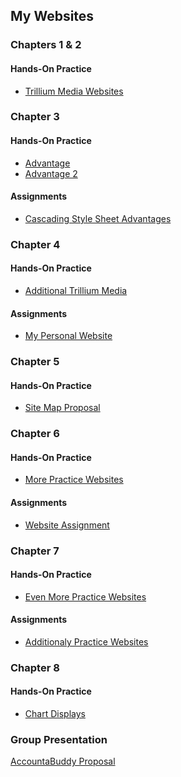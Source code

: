 <h2>My Websites</h2>
<h3>Chapters 1 & 2</h3>
<h4>Hands-On Practice</h4>
  <ul>
    <li><a href="[ch. 1 & 2 hands on practice.zip](https://github.com/user-attachments/files/17549628/ch.1.2.hands.on.practice.zip)">Trillium Media Websites</a></li>
  </ul>
<h3>Chapter 3</h3>
<h4>Hands-On Practice</h4>
  <ul>
    <li><a href="advantage.html">Advantage</a></li>
    <li><a href="advantage2.html">Advantage 2</a></li>
  </ul>
<h4>Assignments</h4>
  <ul>
    <li><a href="[chapter 3 assignment.zip](https://github.com/user-attachments/files/17549634/chapter.3.assignment.zip)">Cascading Style Sheet Advantages</a></li>
  </ul>
<h3>Chapter 4</h3>
<h4>Hands-On Practice</h4>
  <ul>
    <li><a href="[chapter 4 hands on practice.zip](https://github.com/user-attachments/files/17549640/chapter.4.hands.on.practice.zip)">Additional Trillium Media</a></li>
  </ul>
<h4>Assignments</h4>
  <ul>
    <li><a href="[chapter 4 assignment.zip](https://github.com/user-attachments/files/17549642/chapter.4.assignment.zip)">My Personal Website</a></li>
  </ul>
<h3>Chapter 5</h3>
<h4>Hands-On Practice</h4>
  <ul>
    <li><a href="[sitemap.html.pptx](https://github.com/user-attachments/files/17549651/sitemap.html.pptx)">Site Map Proposal</a></li>
  </ul>
<h3>Chapter 6</h3>
<h4>Hands-On Practice</h4>
  <ul>
    <li><a href="[Chapter 6 Hands on Practice.zip](https://github.com/user-attachments/files/17549653/Chapter.6.Hands.on.Practice.zip)">More Practice Websites</a></li>
  </ul>
<h4>Assignments</h4>
  <ul>
    <li><a href="[chapter 6 assignment.zip](https://github.com/user-attachments/files/17549655/chapter.6.assignment.zip)">Website Assignment</a></li>
  </ul>
<h3>Chapter 7</h3>
<h4>Hands-On Practice</h4>
  <ul>
    <li><a href="[Chapter 7 Hands on Practice.zip](https://github.com/user-attachments/files/17549661/Chapter.7.Hands.on.Practice.zip)">Even More Practice Websites</a></li>
  </ul>
<h4>Assignments</h4>
  <ul>
    <li><a href="[chapter 7 assignment.zip](https://github.com/user-attachments/files/17549664/chapter.7.assignment.zip)">Additionaly Practice Websites</a></li>
  </ul>
<h3>Chapter 8</h3>
<h4>Hands-On Practice</h4>
  <ul>
    <li><a href="[Chapter 8 Hands on Practice.zip](https://github.com/user-attachments/files/17549668/Chapter.8.Hands.on.Practice.zip)">Chart Displays</a></li>
  </ul>
<h3>Group Presentation</h3>
<p><a href="[Web Dev Project Proposal.pptx](https://github.com/user-attachments/files/17549677/Web.Dev.Project.Proposal.pptx)">AccountaBuddy Proposal</a></p>

